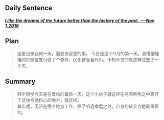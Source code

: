 ## **Daily Sentence**
#### <u>*I like the dreams of the future better than the history of the past. ---Nov 1,2019*</u>

## **Plan**
> 这里记录我的一天，需要去留意的事。
> 今日是这个11月的第一天，我懵懵懂懂的将微信支付做了个整体，优化整合着代码。不知不觉的就这样过去了一个天。
## **Summary**
> 韩宇同学今天是在爱佑的最后一天，这个小伙子就这样在骂骂咧咧之中离开了这块令他伤心的地方，就这样。  
> 其实呢，无论在哪个地方工作，除了机遇幸运之外，自身的软实力是最重要的。


